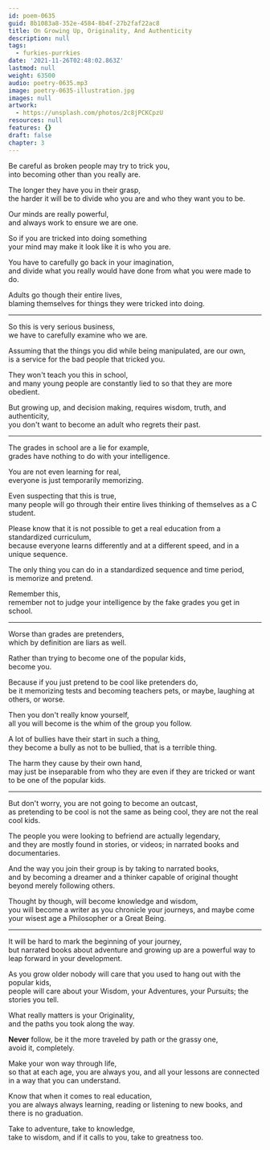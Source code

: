 ```yaml
---
id: poem-0635
guid: 8b1083a8-352e-4584-8b4f-27b2faf22ac8
title: On Growing Up, Originality, And Authenticity
description: null
tags:
  - furkies-purrkies
date: '2021-11-26T02:48:02.863Z'
lastmod: null
weight: 63500
audio: poetry-0635.mp3
image: poetry-0635-illustration.jpg
images: null
artwork:
  - https://unsplash.com/photos/2c8jPCKCpzU
resources: null
features: {}
draft: false
chapter: 3
---
```


Be careful as broken people may try to trick you,\
into becoming other than you really are.

The longer they have you in their grasp,\
the harder it will be to divide who you are and who they want you to be.

Our minds are really powerful,\
and always work to ensure we are one.

So if you are tricked into doing something\
your mind may make it look like it is who you are.

You have to carefully go back in your imagination,\
and divide what you really would have done from what you were made to do.

Adults go though their entire lives,\
blaming themselves for things they were tricked into doing.

---

So this is very serious business,\
we have to carefully examine who we are.

Assuming that the things you did while being manipulated, are our own,\
is a service for the bad people that tricked you.

They won't teach you this in school,\
and many young people are constantly lied to so that they are more obedient.

But growing up, and decision making, requires wisdom, truth, and authenticity,\
you don't want to become an adult who regrets their past.

---

The grades in school are a lie for example,\
grades have nothing to do with your intelligence.

You are not even learning for real,\
everyone is just temporarily memorizing.

Even suspecting that this is true,\
many people will go through their entire lives thinking of themselves as a C student.

Please know that it is not possible to get a real education from a standardized curriculum,\
because everyone learns differently and at a different speed, and in a unique sequence.

The only thing you can do in a standardized sequence and time period,\
is memorize and pretend.

Remember this,\
remember not to judge your intelligence by the fake grades you get in school.

---

Worse than grades are pretenders,\
which by definition are liars as well.

Rather than trying to become one of the popular kids,\
become you.

Because if you just pretend to be cool like pretenders do,\
be it memorizing tests and becoming teachers pets, or maybe, laughing at others, or worse.

Then you don't really know yourself,\
all you will become is the whim of the group you follow.

A lot of bullies have their start in such a thing,\
they become a bully as not to be bullied, that is a terrible thing.

The harm they cause by their own hand,\
may just be inseparable from who they are even if they are tricked or want to be one of the popular kids.

---

But don't worry, you are not going to become an outcast,\
as pretending to be cool is not the same as being cool, they are not the real cool kids.

The people you were looking to befriend are actually legendary,\
and they are mostly found in stories, or videos; in narrated books and documentaries.

And the way you join their group is by taking to narrated books,\
and by becoming a dreamer and a thinker capable of original thought beyond merely following others.

Thought by though, will become knowledge and wisdom,\
you will become a writer as you chronicle your journeys, and maybe come your wisest age a Philosopher or a Great Being.

---

It will be hard to mark the beginning of your journey,\
but narrated books about adventure and growing up are a powerful way to leap forward in your development.

As you grow older nobody will care that you used to hang out with the popular kids,\
people will care about your Wisdom, your Adventures, your Pursuits; the stories you tell.

What really matters is your Originality,\
and the paths you took along the way.

**Never** follow, be it the more traveled by path or the grassy one,\
avoid it, completely.

Make your won way through life,\
so that at each age, you are always you, and all your lessons are connected in a way that you can understand.

Know that when it comes to real education,\
you are always always learning, reading or listening to new books, and there is no graduation.

Take to adventure, take to knowledge,\
take to wisdom, and if it calls to you, take to greatness too.

